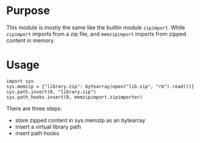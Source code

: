 # Purpose

This module is mostly the same like the builtin module `zipimport`. While `zipimport` imports from a zip file, and `memzipimport` imports from zipped content in memory.

# Usage

    import sys
    sys.memzip = {"library.zip": bytearray(open("lib.zip", "rb").read())}
    sys.path.insert(0, "library.zip")
    sys.path_hooks.insert(0, memzipimport.zipimporter)
    
There are three steps:

* store zipped content in sys.memzip as an bytearray
* insert a virtual library path
* insert path hooks

